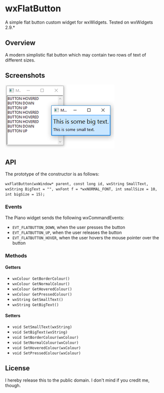 # wxFlatButton
A simple flat button custom widget for wxWidgets. Tested on wxWidgets 2.9.*

## Overview
A modern simplistic flat button which may contain two rows of text of different sizes.

## Screenshots
![wxPianoControl](https://raw.githubusercontent.com/petru-dimitriu/wxFlatButton/master/screen1.png)

## API
The prototype of the constructor is as follows:

`wxFlatButton(wxWindow* parent, const long id, wxString SmallText,
                 wxString BigText = "", wxFont f = *wxNORMAL_FONT,
                 int smallSize = 10, int bigSize = 15);`
				 
### Events
The Piano widget sends the following wxCommandEvents:

* `EVT_FLATBUTTON_DOWN`, when the user presses the button
* `EVT_FLATBUTTON_UP`, when the user releases the button
* `EVT_FLATBUTTON_HOVER`, when the user hovers the mouse pointer over the button

### Methods

#### Getters
* `wxColour GetBorderColour()`
* `wxColour GetNormalColour()`
* `wxColour GetHoveredColour()`
* `wxColour GetPressedColour()`
* `wxString GetSmallText()`
* `wxString GetBigText()`

#### Setters
* `void SetSmallText(wxString)`
* `void SetBigText(wxString)`
* `void SetBorderColour(wxColour)`
* `void SetNormalColour(wxColour)`
* `void SetHoveredColour(wxColour)`
* `void SetPressedColour(wxColour)`

## License
I hereby release this to the public domain. I don't mind if you credit me, though.
